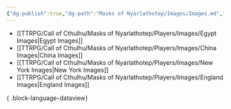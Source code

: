 ```yaml
---
{"dg-publish":true,"dg-path":"Masks of Nyarlathotep/Images/Images.md","permalink":"/masks-of-nyarlathotep/images/images/","hide":true,"tags":["TTRPG/Games/MoN"]}
---
```


- [[TTRPG/Call of Cthulhu/Masks of Nyarlathotep/Players/Images/Egypt Images\|Egypt Images]]
- [[TTRPG/Call of Cthulhu/Masks of Nyarlathotep/Players/Images/China Images\|China Images]]
- [[TTRPG/Call of Cthulhu/Masks of Nyarlathotep/Players/Images/New York Images\|New York Images]]
- [[TTRPG/Call of Cthulhu/Masks of Nyarlathotep/Players/Images/England Images\|England Images]]

{ .block-language-dataview}